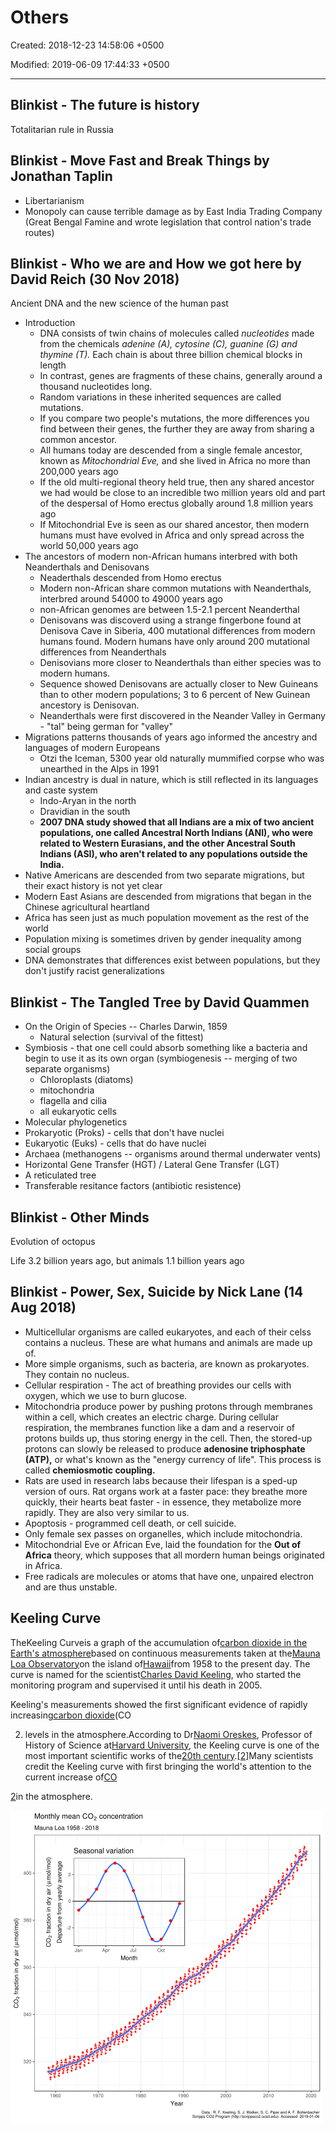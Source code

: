 # Others

Created: 2018-12-23 14:58:06 +0500

Modified: 2019-06-09 17:44:33 +0500

---

## Blinkist - The future is history

Totalitarian rule in Russia

## Blinkist - Move Fast and Break Things by Jonathan Taplin
-   Libertarianism
-   Monopoly can cause terrible damage as by East India Trading Company (Great Bengal Famine and wrote legislation that control nation's trade routes)

## Blinkist - Who we are and How we got here by David Reich (30 Nov 2018)

Ancient DNA and the new science of the human past
-   Introduction
    -   DNA consists of twin chains of molecules called *nucleotides* made from the chemicals *adenine (A), cytosine (C), guanine (G) and thymine (T).* Each chain is about three billion chemical blocks in length
    -   In contrast, genes are fragments of these chains, generally around a thousand nucleotides long.
    -   Random variations in these inherited sequences are called mutations.
    -   If you compare two people's mutations, the more differences you find between their genes, the further they are away from sharing a common ancestor.
    -   All humans today are descended from a single female ancestor, known as *Mitochondrial Eve,* and she lived in Africa no more than 200,000 years ago
    -   If the old multi-regional theory held true, then any shared ancestor we had would be close to an incredible two million years old and part of the despersal of Homo erectus globally around 1.8 million years ago
    -   If Mitochondrial Eve is seen as our shared ancestor, then modern humans must have evolved in Africa and only spread across the world 50,000 years ago
-   The ancestors of modern non-African humans interbred with both Neanderthals and Denisovans
    -   Neaderthals descended from Homo erectus
    -   Modern non-African share common mutations with Neanderthals, interbred around 54000 to 49000 years ago
    -   non-African genomes are between 1.5-2.1 percent Neanderthal
    -   Denisovans was discoverd using a strange fingerbone found at Denisova Cave in Siberia, 400 mutational differences from modern humans found. Modern humans have only around 200 mutational differences from Neanderthals
    -   Denisovians more closer to Neanderthals than either species was to modern humans.
    -   Sequence showed Denisovans are actually closer to New Guineans than to other modern populations; 3 to 6 percent of New Guinean ancestory is Denisovan.
    -   Neanderthals were first discovered in the Neander Valley in Germany - "tal" being german for "valley"
-   Migrations patterns thousands of years ago informed the ancestry and languages of modern Europeans
    -   Otzi the Iceman, 5300 year old naturally mummified corpse who was unearthed in the Alps in 1991
-   Indian ancestry is dual in nature, which is still reflected in its languages and caste system
    -   Indo-Aryan in the north
    -   Dravidian in the south
    -   **2007 DNA study showed that all Indians are a mix of two ancient populations, one called Ancestral North Indians (ANI), who were related to Western Eurasians, and the other Ancestral South Indians (ASI), who aren't related to any populations outside the India.**
-   Native Americans are descended from two separate migrations, but their exact history is not yet clear
-   Modern East Asians are descended from migrations that began in the Chinese agricultural heartland
-   Africa has seen just as much population movement as the rest of the world
-   Population mixing is sometimes driven by gender inequality among social groups
-   DNA demonstrates that differences exist between populations, but they don't justify racist generalizations

## Blinkist - The Tangled Tree by David Quammen
-   On the Origin of Species -- Charles Darwin, 1859
    -   Natural selection (survival of the fittest)
-   Symbiosis - that one cell could absorb something like a bacteria and begin to use it as its own organ (symbiogenesis -- merging of two separate organisms)
    -   Chloroplasts (diatoms)
    -   mitochondria
    -   flagella and cilia
    -   all eukaryotic cells
-   Molecular phylogenetics
-   Prokaryotic (Proks) - cells that don't have nuclei
-   Eukaryotic (Euks) - cells that do have nuclei
-   Archaea (methanogens -- organisms around thermal underwater vents)
-   Horizontal Gene Transfer (HGT) / Lateral Gene Transfer (LGT)
-   A reticulated tree
-   Transferable resitance factors (antibiotic resistence)

## Blinkist - Other Minds

Evolution of octopus

Life 3.2 billion years ago, but animals 1.1 billion years ago

## Blinkist - Power, Sex, Suicide by Nick Lane (14 Aug 2018)
-   Multicellular organisms are called eukaryotes, and each of their celss contains a nucleus. These are what humans and animals are made up of.
-   More simple organisms, such as bacteria, are known as prokaryotes. They contain no nucleus.
-   Cellular respiration - The act of breathing provides our cells with oxygen, which we use to burn glucose.
-   Mitochondria produce power by pushing protons through membranes within a cell, which creates an electric charge. During cellular respiration, the membranes function like a dam and a reservoir of protons builds up, thus storing energy in the cell. Then, the stored-up protons can slowly be released to produce **adenosine triphosphate (ATP),** or what's known as the "energy currency of life". This process is called **chemiosmotic coupling.**
-   Rats are used in research labs because their lifespan is a sped-up version of ours. Rat organs work at a faster pace: they breathe more quickly, their hearts beat faster - in essence, they metabolize more rapidly. They are also very similar to us.
-   Apoptosis - programmed cell death, or cell suicide.
-   Only female sex passes on organelles, which include mitochondria.
-   Mitochondrial Eve or African Eve, laid the foundation for the **Out of Africa** theory, which supposes that all mordern human beings originated in Africa.
-   Free radicals are molecules or atoms that have one, unpaired electron and are thus unstable.

## Keeling Curve

TheKeeling Curveis a graph of the accumulation of[carbon dioxide in the Earth's atmosphere](https://en.wikipedia.org/wiki/Carbon_dioxide_in_Earth%27s_atmosphere)based on continuous measurements taken at the[Mauna Loa Observatory](https://en.wikipedia.org/wiki/Mauna_Loa_Observatory)on the island of[Hawaii](https://en.wikipedia.org/wiki/Hawaii)from 1958 to the present day. The curve is named for the scientist[Charles David Keeling](https://en.wikipedia.org/wiki/Charles_David_Keeling), who started the monitoring program and supervised it until his death in 2005.

Keeling's measurements showed the first significant evidence of rapidly increasing[carbon dioxide](https://en.wikipedia.org/wiki/Carbon_dioxide)(CO

2) levels in the atmosphere.According to Dr[Naomi Oreskes](https://en.wikipedia.org/wiki/Naomi_Oreskes), Professor of History of Science at[Harvard University](https://en.wikipedia.org/wiki/Harvard_University), the Keeling curve is one of the most important scientific works of the[20th century](https://en.wikipedia.org/wiki/20th_century).[[2]](https://en.wikipedia.org/wiki/Keeling_Curve#cite_note-clidis-2)Many scientists credit the Keeling curve with first bringing the world's attention to the current increase of[CO](https://en.wikipedia.org/wiki/Carbon_dioxide)

[2](https://en.wikipedia.org/wiki/Carbon_dioxide)in the atmosphere.

![image](media/Others-image1.png)

